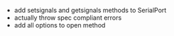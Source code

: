 - add setsignals and getsignals methods to SerialPort
- actually throw spec compliant errors
- add all options to open method